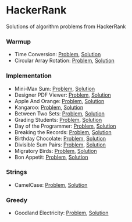 # HackerRank
Solutions of algorithm problems from HackerRank

### Warmup

- Time Conversion: [Problem](https://www.hackerrank.com/challenges/time-conversion), [Solution](https://github.com/burakkal/HackerRank/blob/master/src/main/java/com/burakkal/hackerrank/algorithms/warmup/TimeConversion.java)
- Circular Array Rotation: [Problem](https://www.hackerrank.com/challenges/circular-array-rotation), [Solution](https://github.com/burakkal/HackerRank/blob/master/src/main/java/com/burakkal/hackerrank/algorithms/warmup/CircularArrayRotation.java)

### Implementation

- Mini-Max Sum: [Problem](https://www.hackerrank.com/challenges/mini-max-sum), [Solution](https://github.com/burakkal/HackerRank/blob/master/src/main/java/com/burakkal/hackerrank/algorithms/implementation/MiniMaxSum.java)
- Designer PDF Viewer: [Problem](https://www.hackerrank.com/challenges/designer-pdf-viewer), [Solution](https://github.com/burakkal/HackerRank/blob/master/src/main/java/com/burakkal/hackerrank/algorithms/implementation/DesignerPdfViewer.java)
- Apple And Orange: [Problem](https://www.hackerrank.com/challenges/apple-and-orange), [Solution](https://github.com/burakkal/HackerRank/blob/master/src/main/java/com/burakkal/hackerrank/algorithms/implementation/AppleAndOrange.java)
- Kangaroo: [Problem](https://www.hackerrank.com/challenges/kangaroo), [Solution](https://github.com/burakkal/HackerRank/blob/master/src/main/java/com/burakkal/hackerrank/algorithms/implementation/Kangaroo.java)
- Between Two Sets: [Problem](https://www.hackerrank.com/challenges/between-two-sets), [Solution](https://github.com/burakkal/HackerRank/blob/master/src/main/java/com/burakkal/hackerrank/algorithms/implementation/BetweenTwoSets.java)
- Grading Students: [Problem](https://www.hackerrank.com/challenges/grading), [Solution](https://github.com/burakkal/HackerRank/blob/master/src/main/java/com/burakkal/hackerrank/algorithms/implementation/GradingStudents.java)
- Day of the Programmer: [Problem](https://www.hackerrank.com/challenges/day-of-the-programmer), [Solution](https://github.com/burakkal/HackerRank/blob/master/src/main/java/com/burakkal/hackerrank/algorithms/implementation/DayOfTheProgrammer.java)
- Breaking the Records: [Problem](https://www.hackerrank.com/challenges/breaking-best-and-worst-records), [Solution](https://github.com/burakkal/HackerRank/blob/master/src/main/java/com/burakkal/hackerrank/algorithms/implementation/BreakingTheRecords.java)
- Birthday Chocolate: [Problem](https://www.hackerrank.com/challenges/the-birthday-bar), [Solution](https://github.com/burakkal/HackerRank/blob/master/src/main/java/com/burakkal/hackerrank/algorithms/implementation/BirthdayChocolate.java)
- Divisible Sum Pairs: [Problem](https://www.hackerrank.com/challenges/divisible-sum-pairs), [Solution](https://github.com/burakkal/HackerRank/blob/master/src/main/java/com/burakkal/hackerrank/algorithms/implementation/DivisibleSumPairs.java)
- Migratory Birds: [Problem](https://www.hackerrank.com/challenges/migratory-birds), [Solution](https://github.com/burakkal/HackerRank/blob/master/src/main/java/com/burakkal/hackerrank/algorithms/implementation/MigratoryBirds.java)
- Bon Appetit: [Problem](https://www.hackerrank.com/challenges/bon-appetit), [Solution](https://github.com/burakkal/HackerRank/blob/master/src/main/java/com/burakkal/hackerrank/algorithms/implementation/BonAppetit.java)

### Strings

- CamelCase: [Problem](https://www.hackerrank.com/challenges/camelcase), [Solution](https://github.com/burakkal/HackerRank/blob/master/src/main/java/com/burakkal/hackerrank/algorithms/strings/CamelCase.java)

### Greedy

- Goodland Electricity: [Problem](https://www.hackerrank.com/challenges/pylons), [Solution](https://github.com/burakkal/HackerRank/blob/master/src/main/java/com/burakkal/hackerrank/algorithms/greedy/GoodlandElectricity.java)
